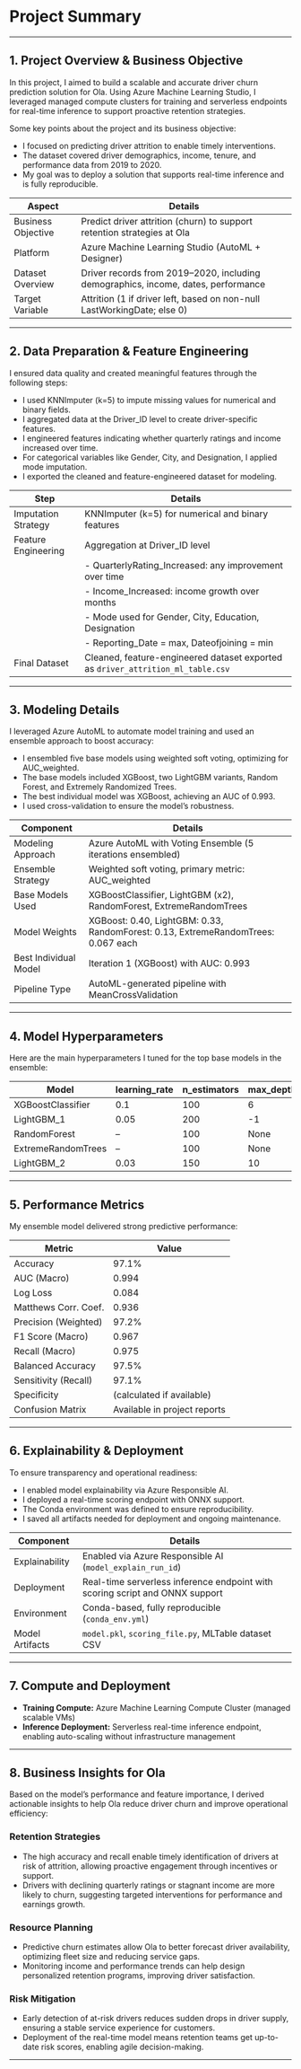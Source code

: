# Project Summary

---

## 1. Project Overview & Business Objective

In this project, I aimed to build a scalable and accurate driver churn prediction solution for Ola. Using Azure Machine Learning Studio, I leveraged managed compute clusters for training and serverless endpoints for real-time inference to support proactive retention strategies.

Some key points about the project and its business objective:

- I focused on predicting driver attrition to enable timely interventions.
- The dataset covered driver demographics, income, tenure, and performance data from 2019 to 2020.
- My goal was to deploy a solution that supports real-time inference and is fully reproducible.

| Aspect             | Details                                                         |
|--------------------|-----------------------------------------------------------------|
| Business Objective  | Predict driver attrition (churn) to support retention strategies at Ola |
| Platform           | Azure Machine Learning Studio (AutoML + Designer)               |
| Dataset Overview   | Driver records from 2019–2020, including demographics, income, dates, performance |
| Target Variable    | Attrition (1 if driver left, based on non-null LastWorkingDate; else 0) |

---

## 2. Data Preparation & Feature Engineering

I ensured data quality and created meaningful features through the following steps:

- I used KNNImputer (k=5) to impute missing values for numerical and binary fields.
- I aggregated data at the Driver_ID level to create driver-specific features.
- I engineered features indicating whether quarterly ratings and income increased over time.
- For categorical variables like Gender, City, and Designation, I applied mode imputation.
- I exported the cleaned and feature-engineered dataset for modeling.

| Step                | Details                                                          |
|---------------------|------------------------------------------------------------------|
| Imputation Strategy | KNNImputer (k=5) for numerical and binary features              |
| Feature Engineering | Aggregation at Driver_ID level                                   |
|                     | - QuarterlyRating_Increased: any improvement over time          |
|                     | - Income_Increased: income growth over months                    |
|                     | - Mode used for Gender, City, Education, Designation            |
|                     | - Reporting_Date = max, Dateofjoining = min                      |
| Final Dataset       | Cleaned, feature-engineered dataset exported as `driver_attrition_ml_table.csv` |

---

## 3. Modeling Details

I leveraged Azure AutoML to automate model training and used an ensemble approach to boost accuracy:

- I ensembled five base models using weighted soft voting, optimizing for AUC_weighted.
- The base models included XGBoost, two LightGBM variants, Random Forest, and Extremely Randomized Trees.
- The best individual model was XGBoost, achieving an AUC of 0.993.
- I used cross-validation to ensure the model’s robustness.

| Component              | Details                                                       |
|------------------------|---------------------------------------------------------------|
| Modeling Approach      | Azure AutoML with Voting Ensemble (5 iterations ensembled)     |
| Ensemble Strategy     | Weighted soft voting, primary metric: AUC_weighted             |
| Base Models Used      | XGBoostClassifier, LightGBM (x2), RandomForest, ExtremeRandomTrees |
| Model Weights         | XGBoost: 0.40, LightGBM: 0.33, RandomForest: 0.13, ExtremeRandomTrees: 0.067 each |
| Best Individual Model | Iteration 1 (XGBoost) with AUC: 0.993                           |
| Pipeline Type         | AutoML-generated pipeline with MeanCrossValidation             |

---

## 4. Model Hyperparameters

Here are the main hyperparameters I tuned for the top base models in the ensemble:

| Model            | learning_rate | n_estimators | max_depth | min_child_weight | subsample | colsample_bytree | gamma | num_leaves | min_child_samples | min_samples_split | min_samples_leaf | bootstrap | criterion |
|------------------|---------------|--------------|-----------|------------------|-----------|------------------|-------|------------|-------------------|-------------------|------------------|-----------|-----------|
| XGBoostClassifier | 0.1          | 100          | 6         | 1                | 0.8       | 0.8              | 0     | –          | –                 | –                 | –                | –         | –         |
| LightGBM_1        | 0.05         | 200          | -1        | –                | 0.7       | 0.9              | –     | 31         | 20                | –                 | –                | –         | –         |
| RandomForest      | –            | 100          | None      | –                | –         | –                | –     | –          | –                 | 2                 | 1                | True      | gini      |
| ExtremeRandomTrees| –            | 100          | None      | –                | –         | –                | –     | –          | –                 | 2                 | 1                | False     | gini      |
| LightGBM_2        | 0.03         | 150          | 10        | –                | 0.8       | 0.8              | –     | 40         | 30                | –                 | –                | –         | –         |

---

## 5. Performance Metrics

My ensemble model delivered strong predictive performance:

| Metric                | Value     |
|-----------------------|-----------|
| Accuracy              | 97.1%     |
| AUC (Macro)           | 0.994     |
| Log Loss              | 0.084     |
| Matthews Corr. Coef.  | 0.936     |
| Precision (Weighted)  | 97.2%     |
| F1 Score (Macro)      | 0.967     |
| Recall (Macro)        | 0.975     |
| Balanced Accuracy     | 97.5%     |
| Sensitivity (Recall)  | 97.1%     |
| Specificity           | (calculated if available) |
| Confusion Matrix      | Available in project reports |

---

## 6. Explainability & Deployment

To ensure transparency and operational readiness:

- I enabled model explainability via Azure Responsible AI.
- I deployed a real-time scoring endpoint with ONNX support.
- The Conda environment was defined to ensure reproducibility.
- I saved all artifacts needed for deployment and ongoing maintenance.

| Component         | Details                                              |
|-------------------|------------------------------------------------------|
| Explainability    | Enabled via Azure Responsible AI (`model_explain_run_id`) |
| Deployment        | Real-time serverless inference endpoint with scoring script and ONNX support |
| Environment       | Conda-based, fully reproducible (`conda_env.yml`)    |
| Model Artifacts   | `model.pkl`, `scoring_file.py`, MLTable dataset CSV  |

---

## 7. Compute and Deployment

- **Training Compute:** Azure Machine Learning Compute Cluster (managed scalable VMs)  
- **Inference Deployment:** Serverless real-time inference endpoint, enabling auto-scaling without infrastructure management

---

## 8. Business Insights for Ola

Based on the model’s performance and feature importance, I derived actionable insights to help Ola reduce driver churn and improve operational efficiency:

### Retention Strategies
- The high accuracy and recall enable timely identification of drivers at risk of attrition, allowing proactive engagement through incentives or support.
- Drivers with declining quarterly ratings or stagnant income are more likely to churn, suggesting targeted interventions for performance and earnings growth.

### Resource Planning
- Predictive churn estimates allow Ola to better forecast driver availability, optimizing fleet size and reducing service gaps.
- Monitoring income and performance trends can help design personalized retention programs, improving driver satisfaction.

### Risk Mitigation
- Early detection of at-risk drivers reduces sudden drops in driver supply, ensuring a stable service experience for customers.
- Deployment of the real-time model means retention teams get up-to-date risk scores, enabling agile decision-making.

---

